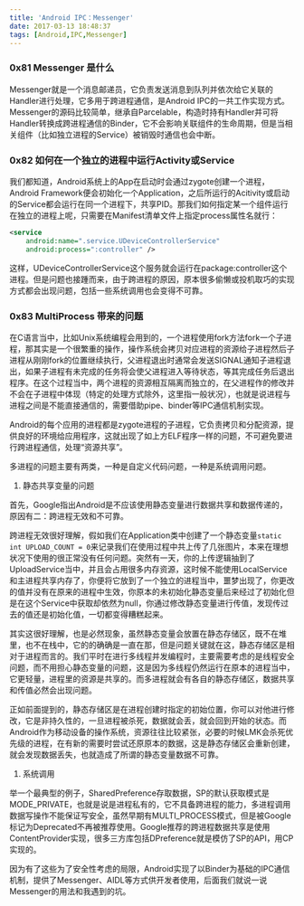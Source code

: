 ```yaml
---
title: 'Android IPC：Messenger'
date: 2017-03-13 18:48:37
tags: [Android,IPC,Messenger]
---
```


### 0x81 Messenger 是什么

Messenger就是一个消息邮递员，它负责发送消息到队列并依次给它关联的Handler进行处理，它多用于跨进程通信，是Android IPC的一共工作实现方式。Messenger的源码比较简单，继承自Parcelable，构造时持有Handler并可将Handler转换成跨进程通信的Binder，它不会影响关联组件的生命周期，但是当相关组件（比如独立进程的Service）被销毁时通信也会中断。

### 0x82 如何在一个独立的进程中运行Activity或Service

我们都知道，Android系统上的App在启动时会通过zygote创建一个进程，Android Framework便会初始化一个Application，之后所运行的Acitivity或启动的Service都会运行在同一个进程下，共享PID。那我们如何指定某一个组件运行在独立的进程上呢，只需要在Manifest清单文件上指定process属性名就行：

```XML
<service
    android:name=".service.UDeviceControllerService"
    android:process=":controller" />
```

这样，UDeviceControllerService这个服务就会运行在package:controller这个进程。但是问题也接踵而来，由于跨进程的原因，原本很多偷懒或投机取巧的实现方式都会出现问题，包括一些系统调用也会变得不可靠。

<!--more-->

### 0x83 MultiProcess 带来的问题

在C语言当中，比如Unix系统编程会用到的，一个进程使用fork方法fork一个子进程，那其实是一个很繁重的操作，操作系统会拷贝对应进程的资源给子进程然后子进程从刚刚fork的位置继续执行，父进程退出时通常会发送SIGNAL通知子进程退出，如果子进程有未完成的任务将会使父进程进入等待状态，等其完成任务后退出程序。在这个过程当中，两个进程的资源相互隔离而独立的，在父进程作的修改并不会在子进程中体现（特定的处理方式除外，这里指一般状况），也就是说进程与进程之间是不能直接通信的，需要借助pipe、binder等IPC通信机制实现。

Android的每个应用的进程都是zygote进程的子进程，它负责拷贝和分配资源，提供良好的环境给应用程序，这就出现了如上方ELF程序一样的问题，不可避免要进行跨进程通信，处理“资源共享”。

多进程的问题主要有两类，一种是自定义代码问题，一种是系统调用问题。

1. 静态共享变量的问题

首先，Google指出Android是不应该使用静态变量进行数据共享和数据传递的，原因有二：跨进程无效和不可靠。

跨进程无效很好理解，假如我们在Application类中创建了一个静态变量`static int UPLOAD_COUNT = 0`来记录我们在使用过程中共上传了几张图片，本来在理想状况下使用的很正常没有任何问题。突然有一天，你的上传逻辑抽到了UploadService当中，并且会占用很多内存资源，这时候不能使用LocalService和主进程共享内存了，你便将它放到了一个独立的进程当中，噩梦出现了，你更改的值并没有在原来的进程中生效，你原本的未初始化静态变量后来经过了初始化但是在这个Service中获取却依然为null，你通过修改静态变量进行传值，发现传过去的值还是初始化值，一切都变得糟糕起来。

其实这很好理解，也是必然现象，虽然静态变量会放置在静态存储区，既不在堆里，也不在栈中，它的的确确是一直在那，但是问题关键就在这，静态存储区是相对于进程而言的。我们平时在进行多线程并发编程时，主要需要考虑的是线程安全问题，而不用担心静态变量的问题，这是因为多线程仍然运行在原本的进程当中，它更轻量，进程里的资源是共享的。而多进程就会有各自的静态存储区，数据共享和传值必然会出现问题。

正如前面提到的，静态存储区是在进程创建时指定的初始位置，你可以对他进行修改，它是非持久性的，一旦进程被杀死，数据就会丢，就会回到开始的状态。而Android作为移动设备的操作系统，资源往往比较紧张，必要的时候LMK会杀死优先级的进程，在有新的需要时尝试还原原本的数据，这是静态存储区会重新创建，就会发现数据丢失，也就造成了所谓的静态变量数据不可靠。

1. 系统调用

举一个最典型的例子，SharedPreference存取数据，SP的默认获取模式是MODE_PRIVATE，也就是说是进程私有的，它不具备跨进程的能力，多进程调用数据写操作不能保证写安全，虽然早期有MULTI_PROCESS模式，但是被Google标记为Deprecated不再被推荐使用。Google推荐的跨进程数据共享是使用ContentProvider实现，很多三方库包括DPreference就是模仿了SP的API，用CP实现的。

因为有了这些为了安全性考虑的局限，Android实现了以Binder为基础的IPC通信机制，提供了Messenger、AIDL等方式供开发者使用，后面我们就说一说Messenger的用法和我遇到的坑。
